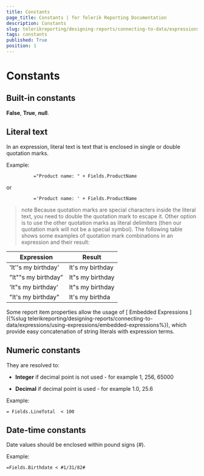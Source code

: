 ```yaml
---
title: Constants
page_title: Constants | for Telerik Reporting Documentation
description: Constants
slug: telerikreporting/designing-reports/connecting-to-data/expressions/expressions-reference/constants
tags: constants
published: True
position: 1
---
```


# Constants



## Built-in constants

__False__,           __True__, __null__.         

## Literal text

In an expression, literal           text is text that is enclosed in single or double quotation marks.         

Example:

	          ="Product name: " + Fields.ProductName
        



or

	          ='Product name: ' + Fields.ProductName
        



>note Because quotation marks are special characters inside the literal             text, you need to double the quotation mark to escape it. Other option is to use the other quotation marks as literal             delimiters (then our quotation mark will not be a special symbol).             The following table shows some examples of quotation mark combinations in an expression and their result:           


| Expression | Result |
| ------ | ------ |
|'It''s my birthday'|It's my birthday|
|"It""s my birthday"|It"s my birthday|
|'It"s my birthday'|It"s my birthday|
|"It's my birthday"|It's my birthda|





Some report item properties allow the usage of           [             Embedded             Expressions           ]({%slug telerikreporting/designing-reports/connecting-to-data/expressions/using-expressions/embedded-expressions%}), which provide easy concatenation of string literals           with expression terms.         

## Numeric constants

They are resolved to:

* __Integer__ if decimal point is not used - for example 1, 256, 65000
          

* __Decimal__ if decimal point is used - for example 1.0, 25.6
          

Example:

	= Fields.LineTotal  < 100



## Date-time constants

Date values should           be enclosed within pound signs (#).         

Example:

	=Fields.Birthdate < #1/31/82#


